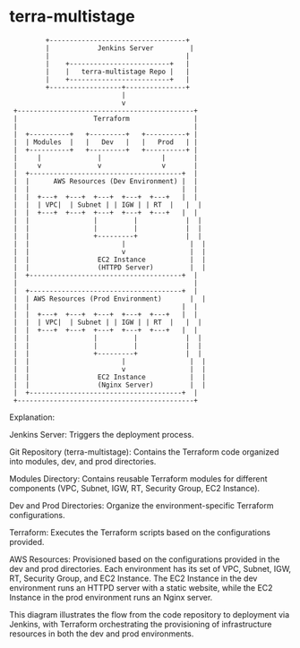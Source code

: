 # terra-multistage

             +----------------------------------+
             |            Jenkins Server         |
             |                                  |
             |    +-------------------------+   |
             |    |   terra-multistage Repo |   |
             |    +-------------------------+   |
             +------------------+---------------+
                                |
                                v
     +--------------------------------------------+
     |                   Terraform                |
     |                                            |
     |  +----------+   +---------+   +----------+ |
     |  | Modules  |   |   Dev   |   |   Prod   | |
     |  +----------+   +---------+   +----------+ |
     |     |              |               |       |
     |     v              v               v       |
     |  +--------------------------------------+  |
     |  |      AWS Resources (Dev Environment) |  |
     |  |                                      |  |
     |  |  +---+  +---+  +---+  +---+  +---+   |  |
     |  |  | VPC|  | Subnet | | IGW | | RT  |   |  |
     |  |  +---+  +---+  +---+  +---+  +---+   |  |
     |  |                |         |            |  |
     |  |                |         |            |  |
     |  |                +---------+            |  |
     |  |                       |                |  |
     |  |                       v                |  |
     |  |                 EC2 Instance           |  |
     |  |                 (HTTPD Server)         |  |
     |  +--------------------------------------+  |
     |                                            |
     |  +--------------------------------------+  |
     |  | AWS Resources (Prod Environment)       |  |
     |  |                                      |  |
     |  |  +---+  +---+  +---+  +---+  +---+   |  |
     |  |  | VPC|  | Subnet | | IGW | | RT  |   |  |
     |  |  +---+  +---+  +---+  +---+  +---+   |  |
     |  |                |         |            |  |
     |  |                |         |            |  |
     |  |                +---------+            |  |
     |  |                       |                |  |
     |  |                       v                |  |
     |  |                 EC2 Instance           |  |
     |  |                 (Nginx Server)         |  |
     |  +--------------------------------------+  |
     +--------------------------------------------+

Explanation:

Jenkins Server: Triggers the deployment process.

Git Repository (terra-multistage): Contains the Terraform code organized into modules, dev, and prod directories.

Modules Directory: Contains reusable Terraform modules for different components (VPC, Subnet, IGW, RT, Security Group, EC2 Instance).

Dev and Prod Directories: Organize the environment-specific Terraform configurations.

Terraform: Executes the Terraform scripts based on the configurations provided.

AWS Resources: Provisioned based on the configurations provided in the dev and prod directories. Each environment has its set of VPC, Subnet, IGW, RT, Security Group, and EC2 Instance. The EC2 Instance in the dev environment runs an HTTPD server with a static website, while the EC2 Instance in the prod environment runs an Nginx server.

This diagram illustrates the flow from the code repository to deployment via Jenkins, with Terraform orchestrating the provisioning of infrastructure resources in both the dev and prod environments.